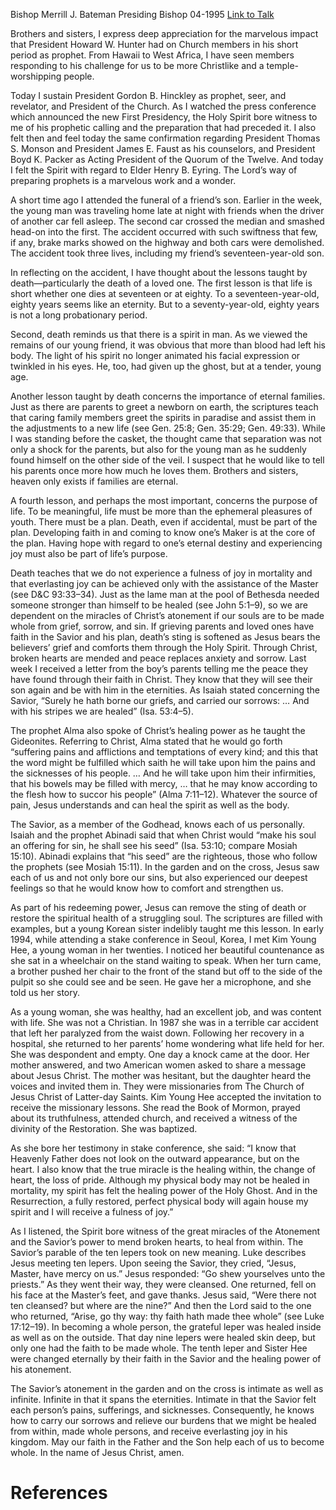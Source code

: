 Bishop Merrill J. Bateman
Presiding Bishop
04-1995
[Link to Talk](https://www.churchofjesuschrist.org/study/general-conference/1995/04/the-power-to-heal-from-within?lang=eng)

Brothers and sisters, I express deep appreciation for the marvelous impact that President Howard W. Hunter had on Church members in his short period as prophet. From Hawaii to West Africa, I have seen members responding to his challenge for us to be more Christlike and a temple-worshipping people.

Today I sustain President Gordon B. Hinckley as prophet, seer, and revelator, and President of the Church. As I watched the press conference which announced the new First Presidency, the Holy Spirit bore witness to me of his prophetic calling and the preparation that had preceded it. I also felt then and feel today the same confirmation regarding President Thomas S. Monson and President James E. Faust as his counselors, and President Boyd K. Packer as Acting President of the Quorum of the Twelve. And today I felt the Spirit with regard to Elder Henry B. Eyring. The Lord’s way of preparing prophets is a marvelous work and a wonder.

A short time ago I attended the funeral of a friend’s son. Earlier in the week, the young man was traveling home late at night with friends when the driver of another car fell asleep. The second car crossed the median and smashed head-on into the first. The accident occurred with such swiftness that few, if any, brake marks showed on the highway and both cars were demolished. The accident took three lives, including my friend’s seventeen-year-old son.

In reflecting on the accident, I have thought about the lessons taught by death—particularly the death of a loved one. The first lesson is that life is short whether one dies at seventeen or at eighty. To a seventeen-year-old, eighty years seems like an eternity. But to a seventy-year-old, eighty years is not a long probationary period.

Second, death reminds us that there is a spirit in man. As we viewed the remains of our young friend, it was obvious that more than blood had left his body. The light of his spirit no longer animated his facial expression or twinkled in his eyes. He, too, had given up the ghost, but at a tender, young age.

Another lesson taught by death concerns the importance of eternal families. Just as there are parents to greet a newborn on earth, the scriptures teach that caring family members greet the spirits in paradise and assist them in the adjustments to a new life (see Gen. 25:8; Gen. 35:29; Gen. 49:33). While I was standing before the casket, the thought came that separation was not only a shock for the parents, but also for the young man as he suddenly found himself on the other side of the veil. I suspect that he would like to tell his parents once more how much he loves them. Brothers and sisters, heaven only exists if families are eternal.

A fourth lesson, and perhaps the most important, concerns the purpose of life. To be meaningful, life must be more than the ephemeral pleasures of youth. There must be a plan. Death, even if accidental, must be part of the plan. Developing faith in and coming to know one’s Maker is at the core of the plan. Having hope with regard to one’s eternal destiny and experiencing joy must also be part of life’s purpose.

Death teaches that we do not experience a fulness of joy in mortality and that everlasting joy can be achieved only with the assistance of the Master (see D&C 93:33–34). Just as the lame man at the pool of Bethesda needed someone stronger than himself to be healed (see John 5:1–9), so we are dependent on the miracles of Christ’s atonement if our souls are to be made whole from grief, sorrow, and sin. If grieving parents and loved ones have faith in the Savior and his plan, death’s sting is softened as Jesus bears the believers’ grief and comforts them through the Holy Spirit. Through Christ, broken hearts are mended and peace replaces anxiety and sorrow. Last week I received a letter from the boy’s parents telling me the peace they have found through their faith in Christ. They know that they will see their son again and be with him in the eternities. As Isaiah stated concerning the Savior, “Surely he hath borne our griefs, and carried our sorrows: … And with his stripes we are healed” (Isa. 53:4–5).

The prophet Alma also spoke of Christ’s healing power as he taught the Gideonites. Referring to Christ, Alma stated that he would go forth “suffering pains and afflictions and temptations of every kind; and this that the word might be fulfilled which saith he will take upon him the pains and the sicknesses of his people. … And he will take upon him their infirmities, that his bowels may be filled with mercy, … that he may know according to the flesh how to succor his people” (Alma 7:11–12). Whatever the source of pain, Jesus understands and can heal the spirit as well as the body.

The Savior, as a member of the Godhead, knows each of us personally. Isaiah and the prophet Abinadi said that when Christ would “make his soul an offering for sin, he shall see his seed” (Isa. 53:10; compare Mosiah 15:10). Abinadi explains that “his seed” are the righteous, those who follow the prophets (see Mosiah 15:11). In the garden and on the cross, Jesus saw each of us and not only bore our sins, but also experienced our deepest feelings so that he would know how to comfort and strengthen us.

As part of his redeeming power, Jesus can remove the sting of death or restore the spiritual health of a struggling soul. The scriptures are filled with examples, but a young Korean sister indelibly taught me this lesson. In early 1994, while attending a stake conference in Seoul, Korea, I met Kim Young Hee, a young woman in her twenties. I noticed her beautiful countenance as she sat in a wheelchair on the stand waiting to speak. When her turn came, a brother pushed her chair to the front of the stand but off to the side of the pulpit so she could see and be seen. He gave her a microphone, and she told us her story.

As a young woman, she was healthy, had an excellent job, and was content with life. She was not a Christian. In 1987 she was in a terrible car accident that left her paralyzed from the waist down. Following her recovery in a hospital, she returned to her parents’ home wondering what life held for her. She was despondent and empty. One day a knock came at the door. Her mother answered, and two American women asked to share a message about Jesus Christ. The mother was hesitant, but the daughter heard the voices and invited them in. They were missionaries from The Church of Jesus Christ of Latter-day Saints. Kim Young Hee accepted the invitation to receive the missionary lessons. She read the Book of Mormon, prayed about its truthfulness, attended church, and received a witness of the divinity of the Restoration. She was baptized.

As she bore her testimony in stake conference, she said: “I know that Heavenly Father does not look on the outward appearance, but on the heart. I also know that the true miracle is the healing within, the change of heart, the loss of pride. Although my physical body may not be healed in mortality, my spirit has felt the healing power of the Holy Ghost. And in the Resurrection, a fully restored, perfect physical body will again house my spirit and I will receive a fulness of joy.”

As I listened, the Spirit bore witness of the great miracles of the Atonement and the Savior’s power to mend broken hearts, to heal from within. The Savior’s parable of the ten lepers took on new meaning. Luke describes Jesus meeting ten lepers. Upon seeing the Savior, they cried, “Jesus, Master, have mercy on us.” Jesus responded: “Go shew yourselves unto the priests.” As they went their way, they were cleansed. One returned, fell on his face at the Master’s feet, and gave thanks. Jesus said, “Were there not ten cleansed? but where are the nine?” And then the Lord said to the one who returned, “Arise, go thy way: thy faith hath made thee whole” (see Luke 17:12–19). In becoming a whole person, the grateful leper was healed inside as well as on the outside. That day nine lepers were healed skin deep, but only one had the faith to be made whole. The tenth leper and Sister Hee were changed eternally by their faith in the Savior and the healing power of his atonement.

The Savior’s atonement in the garden and on the cross is intimate as well as infinite. Infinite in that it spans the eternities. Intimate in that the Savior felt each person’s pains, sufferings, and sicknesses. Consequently, he knows how to carry our sorrows and relieve our burdens that we might be healed from within, made whole persons, and receive everlasting joy in his kingdom. May our faith in the Father and the Son help each of us to become whole. In the name of Jesus Christ, amen.

# References
